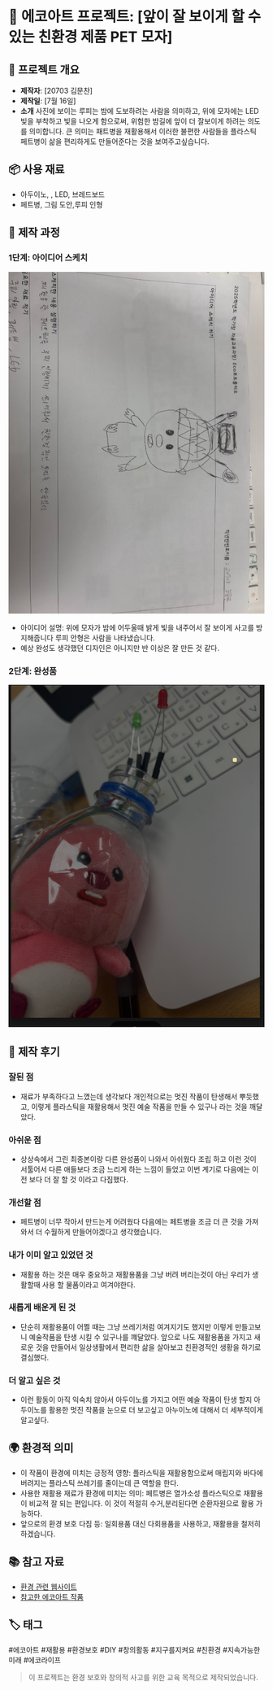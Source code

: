 # 🌱 에코아트 프로젝트: [앞이 잘 보이게 할 수 있는 친환경 제품 PET 모자]

## 📖 프로젝트 개요
- **제작자**: [20703 김문찬]
- **제작일**: [7월 16일]
- **소개**
사진에 보이는 루피는 밤에 도보하려는 사람을 의미하고, 위에 모자에는 LED 빛을 부착하고  빛을 나오게 함으로써, 위험한 밤길에 앞이 더 잘보이게 하려는 의도를 의미합니다.
큰 의미는 패트병을 재활용해서 이러한 불편한 사람들을 플라스틱 페트병이 삶을 편리하게도 만들어준다는 것을 보여주고싶습니다.

## 📦 사용 재료
- 아두이노, , LED, 브레드보드
- 페트병, 그림 도안,루피 인형

## 🔧 제작 과정

### 1단계: 아이디어 스케치
![스케치 이미지](QWER.png)
- 아이디어 설명: 위에 모자가 밤에 어두울때 밝게 빛을 내주어서 잘 보이게 사고를 방지해줍니다 루피 안형은 사람을 나타냈습니다.
- 예상 완성도 생각했던 디자인은 아니지만 반 이상은 잘 만든 것 같다.

### 2단계: 완성품
![완성품 1]( FO.png
)

## 💭 제작 후기
### 잘된 점
- 재료가 부족하다고 느꼈는데 생각보다 개인적으로는 멋진 작품이 탄생해서 뿌듯했고, 이렇게 플라스틱을 재활용해서
  멋진 예술 작품을 만들 수 있구나 라는 것을 깨달았다.

### 아쉬운 점
- 상상속에서 그린 최종본이랑 다른 완성품이 나와서 아쉬웠다 조립 하고 이런 것이 서툴어서 다른 애들보다 조금 느리게
  하는 느낌이 들었고 이번 계기로 다음에는 이전 보다 더 잘 할 것 이라고 다짐했다.

### 개선할 점
- 페트병이 너무 작아서 만드는게 어려웠다 다음에는 페트병을 조금 더 큰 것을 가져와서 더 수월하게 만들어야겠다고 생각했습니다.

### 내가 이미 알고 있었던 것
- 재활용 하는 것은 매우 중요하고 재활용품을 그냥 버려 버리는것이 아닌 우리가 생활할때 사용 할 물품이라고 여겨야한다.

### 새롭게 배운게 된 것
- 단순히 재활용품이 어쩔 때는 그냥 쓰레기처럼 여겨지기도 했지만 이렇게 만들고보니 예술작품을 탄생 시킬 수 있구나를 꺠달았다.
  앞으로 나도 재활용품을 가지고 새로운 것을 만들어서 일상생활에서 편리한 삶을 살아보고 친환경적인 생황을 하기로 결심했다.

### 더 알고 싶은 것
- 이런 활동이 아직 익숙치 않아서 아두이노를 가지고 어떤 예술 작품이 탄생 할지 아두이노를 활용한 멋진 작품을
  눈으로 더 보고싶고 아누이노에 대해서 더 세부적이게 알고싶다.

## 🌍 환경적 의미
- 이 작품이 환경에 미치는 긍정적 영향: 플라스틱을 재활용함으로써 매립지와 바다에 버려지는 플라스틱 쓰레기를 줄이는데 큰 역할을 한다.
- 사용한 재활용 재료가 환경에 미치는 의미: 페트병은 열가소성 플라스틱으로 재활용이 비교적 잘 되는 편입니다. 이 것이 적절히 수거,분리된다면 순환자원으로 활용 가능하다.
- 앞으로의 환경 보호 다짐 등: 일회용품 대신 다회용품을 사용하고, 재활용을 철저히 하겠습니다.

## 📚 참고 자료
- [환경 관련 웹사이트](https://www.worldwildlife.org/)
- [참고한 에코아트 작품](https://www.greenpeace.org/korea)

## 🏷️ 태그
#에코아트 #재활용 #환경보호 #DIY #창의활동
#지구를지켜요 #친환경 #지속가능한미래 #에코라이프


> 이 프로젝트는 환경 보호와 창의적 사고를 위한 교육 목적으로 제작되었습니다.
